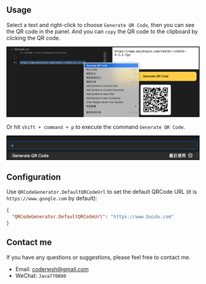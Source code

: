 ## Usage

Select a text and right-click to choose `Generate QR Code`, then you can see the QR code in the panel. And you can `copy` the QR code to the clipboard by clicking the QR code.

![](./assets/example.png)

Or hit `shift + command + p` to execute the command `Generate QR Code`.

![](./assets/image.png)

## Configuration

Use `QRCodeGenerator.DefaultQRCodeUrl` to set the default QRCode URL (it is `https://www.google.com` by default):

```json
{
  "QRCodeGenerator.DefaultQRCodeUrl": "https://www.baidu.com"
}
```

## Contact me

If you have any questions or suggestions, please feel free to contact me.

- Email: [coderwsh@gmail.com](mailto:coderwsh@gmail.com)
- WeChat: `Java770880`
